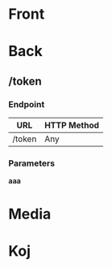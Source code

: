 # Front

# Back

## /token

### Endpoint

| URL    | HTTP Method |
| ------ | ----------- |
| /token | Any         |

### Parameters

**aaa**

# Media

# Koj
